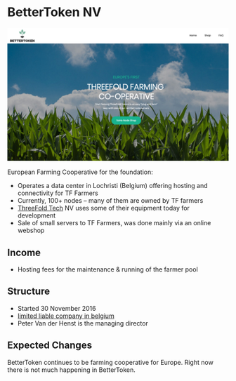 # BetterToken NV

![](img/bettertoken_web.jpg)

European Farming Cooperative for the foundation:

- Operates a data center in Lochristi (Belgium) offering hosting and connectivity for TF Farmers
- Currently, 100+ nodes – many of them are owned by TF farmers
- [ThreeFold Tech](./threefold_tech.md) NV uses some of their equipment today for development
- Sale of small servers to TF Farmers, was done mainly via an online webshop

## Income

- Hosting fees for the maintenance & running of the farmer pool

## Structure

- Started 30 November 2016
- [limited liable company in belgium](http://www.ejustice.just.fgov.be/tsv_pdf/2016/11/30/16324281.pdf)
- Peter Van der Henst is the managing director

## Expected Changes

BetterToken continues to be farming cooperative for Europe. Right now there is not much happening in BetterToken.